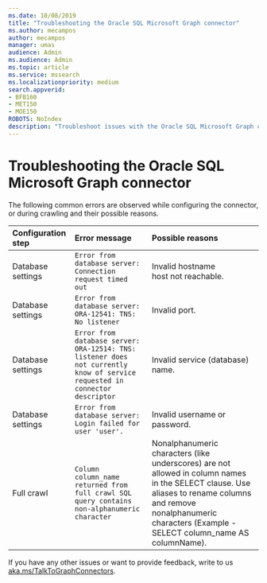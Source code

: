 ```yaml
---
ms.date: 10/08/2019
title: "Troubleshooting the Oracle SQL Microsoft Graph connector"
ms.author: mecampos
author: mecampos
manager: umas
audience: Admin
ms.audience: Admin
ms.topic: article
ms.service: mssearch
ms.localizationpriority: medium
search.appverid:
- BFB160
- MET150
- MOE150
ROBOTS: NoIndex
description: "Troubleshoot issues with the Oracle SQL Microsoft Graph connector for Microsoft Search and Microsoft 365 Copilot."
---
```


# Troubleshooting the Oracle SQL Microsoft Graph connector

The following common errors are observed while configuring the connector, or during crawling and their possible reasons.

| Configuration step | Error message | Possible reasons |
|:------------ |:------------ |:------------ |
| Database settings | `Error from database server: Connection request timed out` | Invalid hostname <br> host not reachable.|
| Database settings | `Error from database server: ORA-12541: TNS: No listener` | Invalid port.|
| Database settings | `Error from database server: ORA-12514: TNS: listener does not currently know of service requested in connector descriptor` | Invalid service (database) name.|
| Database settings | `Error from database server: Login failed for user 'user'.` | Invalid username or password.|
| Full crawl | `Column column_name returned from full crawl SQL query contains non-alphanumeric character` | Nonalphanumeric characters (like underscores) are not allowed in column names in the SELECT clause. Use aliases to rename columns and remove nonalphanumeric characters (Example - SELECT column_name AS columnName).|

If you have any other issues or want to provide feedback, write to us [aka.ms/TalkToGraphConnectors](https://aka.ms/TalkToGraphConnectors).
